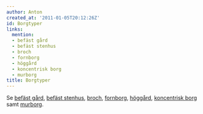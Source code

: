 ```yaml
---
author: Anton
created_at: '2011-01-05T20:12:26Z'
id: Borgtyper
links:
  mention:
  - befäst gård
  - befäst stenhus
  - broch
  - fornborg
  - höggård
  - koncentrisk borg
  - murborg
title: Borgtyper
---
```


Se [befäst gård], [befäst stenhus], [broch], [fornborg], [höggård], [koncentrisk borg] samt
[murborg].

  [befäst gård]: befäst_gård
  [befäst stenhus]: befäst_stenhus
  [broch]: broch
  [fornborg]: fornborg
  [höggård]: höggård
  [koncentrisk borg]: koncentrisk_borg
  [murborg]: murborg
